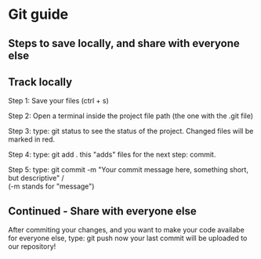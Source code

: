 # Git guide
## Steps to save locally, and share with everyone else

## Track locally
Step 1:
Save your files (ctrl + s)

Step 2:
Open a terminal inside the project file path
(the one with the .git file)

Step 3:
type:
git status
to see the status of the project.
Changed files will be marked in red.

Step 4:
type:
git add .
this "adds" files for the next step: commit.

Step 5:
type:
git commit -m "Your commit message here, something short, but descriptive"
           /\
           (-m stands for "message")
## Continued - Share with everyone else

After commiting your changes, and you want to make your code availabe 
for everyone else, type:
git push
now your last commit will be uploaded to our repository!